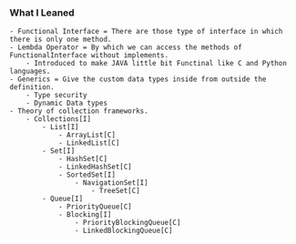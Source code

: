 ### What I Leaned

    - Functional Interface = There are those type of interface in which there is only one method.
    - Lembda Operator = By which we can access the methods of FunctionalInterface without implements.
        - Introduced to make JAVA little bit Functinal like C and Python languages.
    - Generics = Give the custom data types inside from outside the definition.
        - Type security
        - Dynamic Data types
    - Theory of collection frameworks.
        - Collections[I]
            - List[I]
                - ArrayList[C]
                - LinkedList[C]
            - Set[I]
                - HashSet[C]
                - LinkedHashSet[C]
                - SortedSet[I]
                    - NavigationSet[I]
                        - TreeSet[C]
            - Queue[I]
                - PriorityQueue[C]
                - Blocking[I]
                    - PriorityBlockingQueue[C]
                    - LinkedBlockingQueue[C]
                
